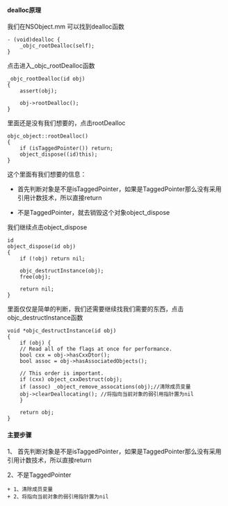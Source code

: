 #### dealloc原理

我们在NSObject.mm 可以找到dealloc函数

```
- (void)dealloc {
	_objc_rootDealloc(self);
}
```

点击进入\_objc_rootDealloc函数


```
_objc_rootDealloc(id obj)
{
	assert(obj);

	obj->rootDealloc();
}
```

里面还是没有我们想要的，点击rootDealloc


```
objc_object::rootDealloc()
{
	if (isTaggedPointer()) return;
	object_dispose((id)this);
}

```

这个里面有我们想要的信息：

+ 首先判断对象是不是isTaggedPointer，如果是TaggedPointer那么没有采用引用计数技术，所以直接return

+ 不是TaggedPointer，就去销毁这个对象object_dispose

我们继续点击object_dispose

```
id 
object_dispose(id obj)
{
	if (!obj) return nil;
	
	objc_destructInstance(obj);    
	free(obj);
	
	return nil;
}
```

里面仅仅是简单的判断，我们还需要继续找我们需要的东西，点击objc_destructInstance函数


```
void *objc_destructInstance(id obj) 
{
	if (obj) {
	// Read all of the flags at once for performance.
	bool cxx = obj->hasCxxDtor();
	bool assoc = obj->hasAssociatedObjects();
	
	// This order is important.
	if (cxx) object_cxxDestruct(obj);
	if (assoc) _object_remove_assocations(obj);//清除成员变量
	obj->clearDeallocating(); //将指向当前对象的弱引用指针置为nil
	}
	
	return obj;
}
```

#### 主要步骤

1、 首先判断对象是不是isTaggedPointer，如果是TaggedPointer那么没有采用引用计数技术，所以直接return


2、不是TaggedPointer

	+ 1、清除成员变量
	+ 2、将指向当前对象的弱引用指针置为nil
